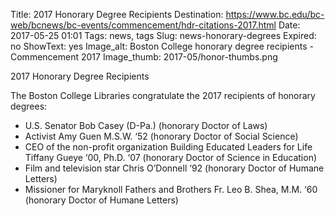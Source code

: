 Title: 2017 Honorary Degree Recipients 
Destination: https://www.bc.edu/bc-web/bcnews/bc-events/commencement/hdr-citations-2017.html
Date: 2017-05-25 01:01 
Tags: news, tags 
Slug: news-honorary-degrees
Expired: no
ShowText: yes
Image_alt: Boston College honorary degree recipients - Commencement 2017
Image_thumb: 2017-05/honor-thumbs.png

2017 Honorary Degree Recipients

The Boston College Libraries congratulate the 2017 recipients of honorary degrees:
<ul>
<li>U.S. Senator Bob Casey (D-Pa.) (honorary Doctor of Laws)</li>
<li>Activist Amy Guen M.S.W. ‘52 (honorary Doctor of Social Science)</li>
<li>CEO of the non-profit organization Building Educated Leaders for Life Tiffany Gueye ‘00, Ph.D. ‘07 (honorary Doctor of Science in Education)</li>
<li>Film and television star Chris O’Donnell ‘92 (honorary Doctor of Humane Letters)</li>
<li>Missioner for Maryknoll Fathers and Brothers Fr. Leo B. Shea, M.M. ‘60 (honorary Doctor of Humane Letters)</li>
</ul>

